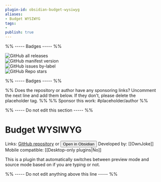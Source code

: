 ```yaml
---
plugin-id: obsidian-budget-wysiwyg
aliases:
- Budget WYSIWYG
tags: 
- 
publish: true
---
```


%% ----- Badges ----- %%

![GitHub all releases](https://img.shields.io/github/downloads/OwnJoke/obsidian-budget-wysiwyg/total?color=573E7A&logo=github&style=for-the-badge)   
![GitHub manifest version](https://img.shields.io/github/manifest-json/v/OwnJoke/obsidian-budget-wysiwyg?color=573E7A&logo=github&style=for-the-badge)   
![GitHub issues by-label](https://img.shields.io/github/issues/OwnJoke/obsidian-budget-wysiwyg/help%20wanted?color=573E7A&logo=github&style=for-the-badge)   
![GitHub Repo stars](https://img.shields.io/github/stars/OwnJoke/obsidian-budget-wysiwyg?color=573E7A&logo=github&style=for-the-badge)

%% ----- Badges ----- %%

%% Does the repository or author have any sponsoring links? Uncomment the next line and add them below. If they don't, please delete the placeholder tag. %%
%% Sponsor this work: #placeholder/author %%

%% ----- Do not edit this section ----- %%

# Budget WYSIWYG

Links: [GitHub repository](https://github.com/OwnJoke/obsidian-budget-wysiwyg) or [<button id=HH>Open in Obsidian</button>](obsidian://goto-plugin?id=obsidian-budget-wysiwyg)
Developed by: [[OwnJoke]]
Mobile compatible: [[Desktop-only plugins|No]]

This is a plugin that automatically switches between preview mode and source mode based on if you are typing or not.

%% ----- Do not edit anything above this line ----- %% 
